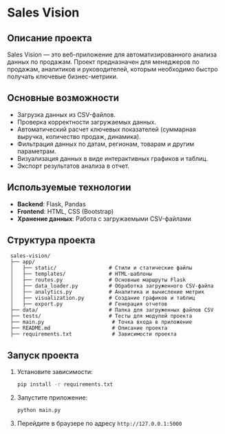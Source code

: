 # Sales Vision

## Описание проекта
Sales Vision — это веб-приложение для автоматизированного анализа данных по продажам. Проект предназначен для менеджеров по продажам, аналитиков и руководителей, которым необходимо быстро получать ключевые бизнес-метрики.

## Основные возможности
- Загрузка данных из CSV-файлов.
- Проверка корректности загружаемых данных.
- Автоматический расчет ключевых показателей (суммарная выручка, количество продаж, динамика).
- Фильтрация данных по датам, регионам, товарам и другим параметрам.
- Визуализация данных в виде интерактивных графиков и таблиц.
- Экспорт результатов анализа в отчет.

## Используемые технологии
- **Backend**: Flask, Pandas
- **Frontend**: HTML, CSS (Bootstrap)
- **Хранение данных**: Работа с загружаемыми CSV-файлами

## Структура проекта
```
 sales-vision/
 ├── app/
 │   ├── static/                 # Стили и статические файлы
 │   ├── templates/              # HTML-шаблоны
 │   ├── routes.py               # Основные маршруты Flask
 │   ├── data_loader.py          # Обработка загруженного CSV-файла
 │   ├── analytics.py            # Аналитика и вычисление метрик
 │   ├── visualization.py        # Создание графиков и таблиц
 │   ├── export.py               # Генерация отчетов
 ├── data/                       # Папка для загруженных файлов CSV
 ├── tests/                      # Тесты для модулей проекта
 ├── main.py                      # Точка входа в приложение
 ├── README.md                    # Описание проекта
 ├── requirements.txt             # Зависимости проекта

```

## Запуск проекта
1. Установите зависимости:
   ```sh
   pip install -r requirements.txt
   ```
2. Запустите приложение:
   ```sh
   python main.py
   ```
3. Перейдите в браузере по адресу `http://127.0.0.1:5000`
